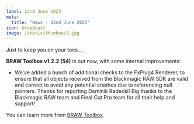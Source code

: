 ```yaml
---
label: 22nd June 2023
meta:
  title: "News - 22nd June 2023"
icon: broadcast
image: /static/thumbnail.jpg
---
```


Just to keep you on your toes...

**BRAW Toolbox v1.2.2 (54)** is out now, with some internal improvements:

- We've added a bunch of additional checks to the FxPlug4 Renderer, to ensure that all objects received from the Blackmagic RAW SDK are valid and correct to avoid any potential crashes due to referencing null pointers. Thanks for reporting Dominik Radecki! Big thanks to the Blackmagic RAW team and Final Cut Pro team for all their help and support!

You can learn more from [BRAW Toolbox](https://brawtoolbox.fcp.cafe).